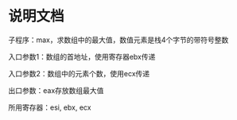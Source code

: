 # 说明文档
子程序：max，求数组中的最大值，数值元素是栈4个字节的带符号整数

入口参数1：数组的首地址，使用寄存器ebx传递

入口参数2：数组中的元素个数，使用ecx传递

出口参数：eax存放数组最大值

所用寄存器：esi, ebx, ecx


